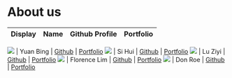 # About us

Display | Name | Github Profile | Portfolio 
--------|:----:|:--------------:|:---------:

![](https://via.placeholder.com/100.png?text=Photo) | Yuan Bing | [Github](https://github.com/farice9) | [Portfolio](docs/team/johndoe.md)
![](https://via.placeholder.com/100.png?text=Photo) | Si Hui | [Github](https://github.com/lingsihui) | [Portfolio](docs/team/johndoe.md)
![](https://via.placeholder.com/100.png?text=Photo) | Lu Ziyi | [Github](https://github.com/luziyi9898) | [Portfolio](docs/team/johndoe.md)
![](https://via.placeholder.com/100.png?text=Photo) | Florence Lim | [Github](https://github.com/hailqueenflo) | [Portfolio](docs/team/johndoe.md)
![](https://via.placeholder.com/100.png?text=Photo) | Don Roe | [Github](https://github.com/) | [Portfolio](docs/team/johndoe.md)
